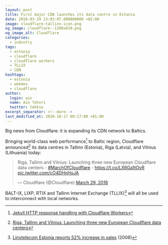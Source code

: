 ```yaml
---
layout: post
title: First major CDN launches its data centre in Estonia
date: 2018-03-29 23:03:07.000000000 +02:00
image: cloudflare-tallinn-icon.png
og_image: cloudflare--1200x630.png
og_image_alt: Cloudflare
categories:
  - industry
tags:
  - estonia
  - cloudflare
  - cloudflare workers
  - TLLIX
  - CDN
hashtags:
  - estonia
  - webdev
  - cloudflare
author:
  login: ain
  name: Ain Tohvri
  twitter: tekkie
excerpt_separator: <!--more-->
last_modified_at: 2020-10-17 00:17:00 +01:00
---
```

Big news from Cloudflare: it is expanding its CDN network to Baltics.<!--more-->

Bringing world-class web performance[^1] to Baltic region, Cloudflare announced[^2] its data centres in Tallinn (Estonia), Riga (Latvia), and Vilnius (Lithuania) today:

<blockquote class="twitter-tweet" data-lang="en"><p lang="en" dir="ltr">Riga, Tallinn and Vilnius: Launching three new European Cloudflare data centers - <a href="https://twitter.com/hashtag/MarchOfCloudflare?src=hash&amp;ref_src=twsrc%5Etfw">#MarchOfCloudflare</a> - <a href="https://t.co/LX6Ga1tOvR">https://t.co/LX6Ga1tOvR</a> <a href="https://t.co/cO4DHnHoJA">pic.twitter.com/cO4DHnHoJA</a></p>&mdash; Cloudflare (@Cloudflare) <a href="https://twitter.com/Cloudflare/status/979363166420439043?ref_src=twsrc%5Etfw">March 29, 2018</a></blockquote> <script async src="https://platform.twitter.com/widgets.js" charset="utf-8"></script>

BALT-IX, LIXP, RTIX and Tallinn Internet Exchange (TLLIX)[^3] will all be used to interconnect with local networks.

[^1]: [Jekyll HTTP response handling with Cloudflare Workers](/devops/jekyll-http-response-handling-with-cloudflare-workers)
[^2]: [Riga, Tallinn and Vilnius: Launching three new European Cloudflare data centers](https://blog.cloudflare.com/riga-tallinn-vilnius/?utm_medium=email&utm_source=blog&utm_campaign=rss-feed)
[^3]: [Linxtelecom Estonia reports 52% increase in sales](/telecom/linxtelecom-estonia-reports-52-percents-increase-in-sales) (2008)
